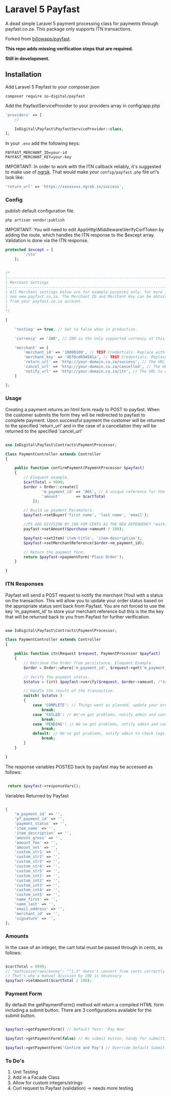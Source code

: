 # Laravel 5 Payfast

A dead simple Laravel 5 payment processing class for payments through payfast.co.za. This package only supports ITN transactions.

Forked from [billowapp/payfast](https://github.com/billowapp/payfast).

**This repo adds missing verification steps that are required.**

**Still in development.**

## Installation

Add Laravel 5 Payfast to your composer.json


    composer require io-digital/payfast


Add the PayfastServiceProvider to your providers array in config/app.php

```php
'providers' => [
    //

    IoDigital\Payfast\PayfastServiceProvider::class,
];
```
In your `.env` add the following keys:

```
PAYFAST_MERCHANT_ID=your-id
PAYFAST_MERCHANT_KEY=your-key
```

IMPORTANT: In order to work with the ITN callback reliably, it's suggested to make use of [ngrok](https://ngrok.com/).
That would make your `config/payfast.php` file url's look like:

```php
'return_url' => 'https://xxxxxxxx.ngrok.io/success',
```

### Config
publish default configuration file.

    php artisan vendor:publish

IMPORTANT: You will need to edit App\Http\Middleware\VerifyCsrfToken by adding the route, which handles the ITN response to the $except array. Validation is done via the ITN response.

```php
protected $except = [
        '/itn'
    ];
```


```php

/*
|--------------------------------------------------------------------------
| Merchant Settings
|--------------------------------------------------------------------------
| All Merchant settings below are for example purposes only. for more info
| see www.payfast.co.za. The Merchant ID and Merchant Key can be obtained
| from your payfast.co.za account.
|
*/

[

    'testing' => true, // Set to false when in production.

    'currency' => 'ZAR', // ZAR is the only supported currency at this point.

    'merchant' => [
        'merchant_id' => '10000100', // TEST Credentials. Replace with your merchant ID from Payfast.
        'merchant_key' => '46f0cd694581a', // TEST Credentials. Replace with your merchant key from Payfast.
        'return_url' => 'http://your-domain.co.za/success', // The URL the customer should be redirected to after a successful payment.
        'cancel_url' => 'http://your-domain.co.za/cancelled', // The URL the customer should be redirected to after a payment is cancelled.
        'notify_url' => 'http://your-domain.co.za/itn', // The URL to which Payfast will post return variables.
    ]

];

```
### Usage

Creating a payment returns an html form ready to POST to payfast. When the customer submits the form they will be redirected to payfast to complete payment. Upon successful payment the customer will be returned to the specified 'return_url' and in the case of a cancellation they will be returned to the specified 'cancel_url'

```php

use IoDigital\Payfast\Contracts\PaymentProcessor;

Class PaymentController extends Controller
{

    public function confirmPayment(PaymentProcessor $payfast)
    {
        // Eloquent example.
        $cartTotal = 9999;
        $order = Order::create([
                'm_payment_id' => '001', // A unique reference for the order.
                'amount'       => $cartTotal     
            ]);

        // Build up payment Paramaters.
        $payfast->setBuyer('first name', 'last name', 'email');

        //PS ADD DIVISION BY 100 FOR CENTS AS THE NEW DEPENDENCY "mathiasverraes/money": "^1.3" DOESN'T DO CONVERSION
        payfast->setAmount($purchase->amount / 100);

        $payfast->setItem('item-title', 'item-description');
        $payfast->setMerchantReference($order->m_payment_id);

        // Return the payment form.
        return $payfast->paymentForm('Place Order');
    }

}
```  

### ITN Responses

Payfast will send a POST request to notify the merchant (You) with a status on the transaction. This will allow you to update your order status based on the appropriate status sent back from Payfast. You are not forced to use the key 'm_payment_id' to store your merchant reference but this is the the key that will be returned back to you from Payfast for further verification.

```php

use IoDigital\Payfast\Contracts\PaymentProcessor;

Class PaymentController extends Controller
{

    public function itn(Request $request, PaymentProcessor $payfast)
    {
        // Retrieve the Order from persistance. Eloquent Example.
        $order = Order::where('m_payment_id', $request->get('m_payment_id'))->firstOrFail(); // Eloquent Example

        // Verify the payment status.
        $status = (int) $payfast->verify($request, $order->amount, /*$order->m_payment_id*/)->status();

        // Handle the result of the transaction.
        switch( $status )
        {
            case 'COMPLETE': // Things went as planned, update your order status and notify the customer/admins.
                break;
            case 'FAILED': // We've got problems, notify admin and contact Payfast Support.
                break;
            case 'PENDING': // We've got problems, notify admin and contact Payfast Support.
                break;
            default: // We've got problems, notify admin to check logs.
                break;
        }
    }       

}
```  

The response variables POSTED back by payfast may be accessed as follows:

```php

 return $payfast->responseVars();

```

Variables Returned by Payfast

```php

[
    'm_payment_id' => '',
    'pf_payment_id' => '',
    'payment_status' => '',
    'item_name' => '',
    'item_description' => '',
    'amount_gross' => '',
    'amount_fee' => '',
    'amount_net' => '',
    'custom_str1' => '',
    'custom_str2' => '',
    'custom_str3' => '',
    'custom_str4' => '',
    'custom_str5' => '',
    'custom_int1' => '',
    'custom_int2' => '',
    'custom_int3' => '',
    'custom_int4' => '',
    'custom_int5' => '',
    'name_first' => '',
    'name_last' => '',
    'email_address' => '',
    'merchant_id' => '',
    'signature' => '',
];

```

### Amounts

In the case of an integer, the cart total must be passed through in cents, as follows:

```php

$cartTotal = 9999;
// "mathiasverraes/money": "^1.3" doesn't convert from cents correctly yet
// That's why a manual division by 100 is necessary
$payfast->setAmount($cartTotal / 100);

```

### Payment Form

By default the getPaymentForm() method will return a compiled HTML form including a submit button. There are 3 configurations available for the submit button.

```php

$payfast->getPaymentForm() // Default Text: 'Pay Now'

$payfast->getPaymentForm(false) // No submit button, handy for submitting the form via javascript

$payfast->getPaymentForm('Confirm and Pay') // Override Default Submit Button Text.

```

### To Do's

1. Unit Testing
2. Add in a Facade Class
3. Allow for custom integers/strings
4. Curl request to Payfast (validation) -> needs more testing
